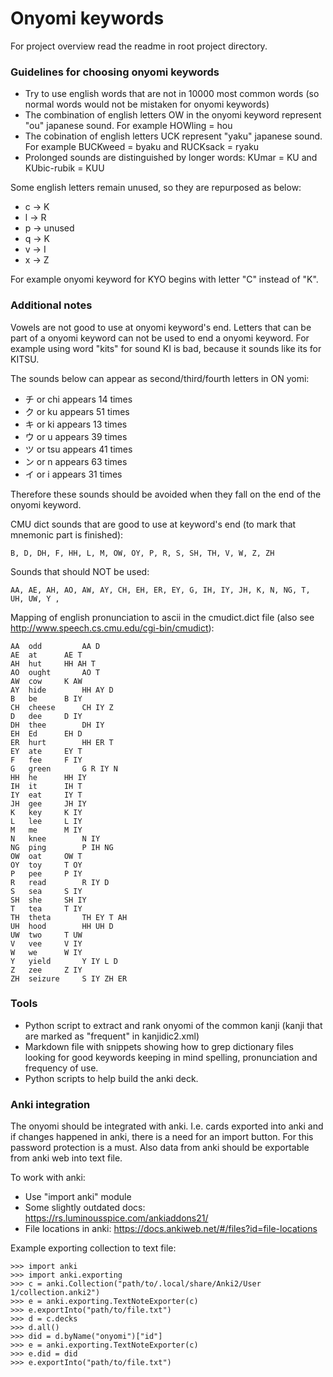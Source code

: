 # Onyomi keywords

For project overview read the readme in root project directory.

### Guidelines for choosing onyomi keywords

- Try to use english words that are not in 10000 most common words (so normal words would not be mistaken for onyomi keywords)
- The combination of english letters OW in the onyomi keyword represent "ou" japanese sound. For example HOWling = hou
- The cobination of english letters UCK represent "yaku" japanese sound. For example BUCKweed = byaku and RUCKsack = ryaku
- Prolonged sounds are distinguished by longer words: KUmar = KU and KUbic-rubik = KUU

Some english letters remain unused, so they are repurposed as below:
- c -> K
- l -> R
- p -> unused
- q -> K
- v -> I
- x -> Z

For example onyomi keyword for KYO begins with letter "C" instead of "K".


### Additional notes

Vowels are not good to use at onyomi keyword's end.
Letters that can be part of a onyomi keyword can not be used to end a onyomi keyword.
For example using word "kits" for sound KI is bad, because it sounds like its for KITSU.

The sounds below can appear as second/third/fourth letters in ON yomi:
- チ or chi appears 14 times
- ク or ku appears 51 times
- キ or ki appears 13 times
- ウ or u appears 39 times
- ツ or tsu appears 41 times
- ン or n appears 63 times
- イ or i appears 31 times

Therefore these sounds should be avoided when they fall on the end of the onyomi keyword.

CMU dict sounds that are good to use at keyword's end (to mark that mnemonic part is finished):
```
B, D, DH, F, HH, L, M, OW, OY, P, R, S, SH, TH, V, W, Z, ZH 
```


Sounds that should NOT be used:
```
AA, AE, AH, AO, AW, AY, CH, EH, ER, EY, G, IH, IY, JH, K, N, NG, T, UH, UW, Y ,
```


Mapping of english pronunciation to ascii in the cmudict.dict file (also see http://www.speech.cs.cmu.edu/cgi-bin/cmudict):
```
AA	odd     	AA D
AE	at		AE T
AH	hut		HH AH T
AO	ought		AO T
AW	cow		K AW
AY	hide		HH AY D
B 	be		B IY
CH	cheese		CH IY Z
D 	dee		D IY
DH	thee		DH IY
EH	Ed		EH D
ER	hurt		HH ER T
EY	ate		EY T
F 	fee		F IY
G 	green		G R IY N
HH	he		HH IY
IH	it		IH T
IY	eat		IY T
JH	gee		JH IY
K 	key		K IY
L 	lee		L IY
M 	me		M IY
N 	knee		N IY
NG	ping		P IH NG
OW	oat		OW T
OY	toy		T OY
P 	pee		P IY
R 	read		R IY D
S 	sea		S IY
SH	she		SH IY
T 	tea		T IY
TH	theta		TH EY T AH
UH	hood		HH UH D
UW	two		T UW
V 	vee		V IY
W 	we		W IY
Y 	yield		Y IY L D
Z 	zee		Z IY
ZH	seizure		S IY ZH ER
```


### Tools 

- Python script to extract and rank onyomi of the common kanji (kanji that are marked as "frequent" in kanjidic2.xml)
- Markdown file with snippets showing how to grep dictionary files looking for good keywords keeping in mind spelling, pronunciation and frequency of use.
- Python scripts to help build the anki deck.



### Anki integration
The onyomi should be integrated with anki. I.e. cards exported into anki and if changes happened in anki, there is a need for an import button.
For this password protection is a must.
Also data from anki should be exportable from anki web into text file.

To work with anki:
- Use "import anki" module
- Some slightly outdated docs: https://rs.luminousspice.com/ankiaddons21/
- File locations in anki: https://docs.ankiweb.net/#/files?id=file-locations



Example exporting collection to text file:

```
>>> import anki
>>> import anki.exporting
>>> c = anki.Collection("path/to/.local/share/Anki2/User 1/collection.anki2")
>>> e = anki.exporting.TextNoteExporter(c)
>>> e.exportInto("path/to/file.txt")
>>> d = c.decks
>>> d.all()
>>> did = d.byName("onyomi")["id"]
>>> e = anki.exporting.TextNoteExporter(c)
>>> e.did = did
>>> e.exportInto("path/to/file.txt")
```
